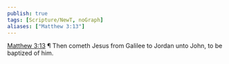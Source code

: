 ```yaml
---
publish: true
tags: [Scripture/NewT, noGraph]
aliases: ["Matthew 3:13"]
---
```

[Matthew 3:13](https://churchofjesuschrist.org/study/scriptures/nt/matt/3?lang=eng&id=p13#p13) ¶ Then cometh Jesus from Galilee to Jordan unto John, to be baptized of him.
